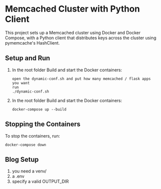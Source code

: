 # Memcached Cluster with Python Client

This project sets up a Memcached cluster using Docker and Docker Compose, with a Python client that distributes keys across the cluster using pymemcache's HashClient.

## Setup and Run


1. In the root folder Build and start the Docker containers:
    ```
    open the dynamic-conf.sh and put how many memcached / flask apps you want
    run
    ./dynamic-conf.sh
    ```
2. In the root folder Build and start the Docker containers:
    ```
    docker-compose up --build
    ```

## Stopping the Containers

To stop the containers, run:
```
docker-compose down
```


## Blog Setup
1. you need a venv/
2. a .env
3. specify a valid OUTPUT_DIR
